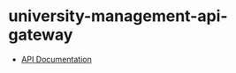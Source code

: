 # university-management-api-gateway


- [API Documentation](https://documenter.getpostman.com/view/26694209/2s9YC5zCgD)

